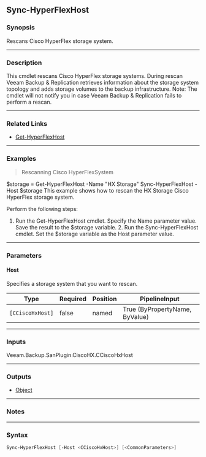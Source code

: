 Sync-HyperFlexHost
------------------

### Synopsis
Rescans Cisco HyperFlex storage system.

---

### Description

This cmdlet rescans Cisco HyperFlex storage systems. During rescan Veeam Backup & Replication retrieves information about the storage system topology and adds storage volumes to the backup infrastructure.
Note: The cmdlet will not notify you in case Veeam Backup & Replication fails to perform a rescan.

---

### Related Links
* [Get-HyperFlexHost](Get-HyperFlexHost)

---

### Examples
> Rescanning Cisco HyperFlexSystem

$storage = Get-HyperFlexHost -Name "HX Storage"
Sync-HyperFlexHost -Host $storage
This example shows how to rescan the HX Storage Cisco HyperFlex storage system.

Perform the following steps:
1. Run the Get-HyperFlexHost cmdlet. Specify the Name parameter value. Save the result to the $storage variable. 2. Run the Sync-HyperFlexHost cmdlet. Set the $storage variable as the Host parameter value.

---

### Parameters
#### **Host**
Specifies a storage system that you want to rescan.

|Type            |Required|Position|PipelineInput                 |
|----------------|--------|--------|------------------------------|
|`[CCiscoHxHost]`|false   |named   |True (ByPropertyName, ByValue)|

---

### Inputs
Veeam.Backup.SanPlugin.CiscoHX.CCiscoHxHost

---

### Outputs
* [Object](https://learn.microsoft.com/en-us/dotnet/api/System.Object)

---

### Notes

---

### Syntax
```PowerShell
Sync-HyperFlexHost [-Host <CCiscoHxHost>] [<CommonParameters>]
```
